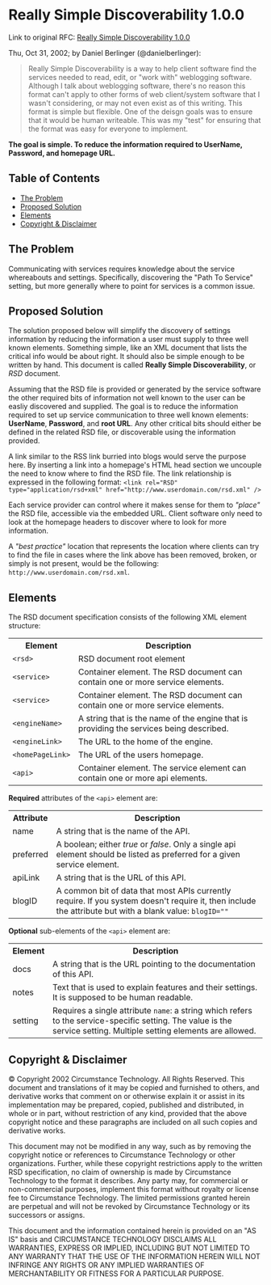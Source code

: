# Really Simple Discoverability 1.0.0

Link to original RFC: [Really Simple Discoverability 1.0.0](http://archipelago.phrasewise.com/rsd)

Thu, Oct 31, 2002; by Daniel Berlinger (@danielberlinger):
> Really Simple Discoverability is a way to help client software find the services needed to read, edit, or "work with" weblogging software. 
> Although I talk about weblogging software, there's no reason this format can't apply to other forms of web client/system software that I wasn't considering, or may not even exist as of this writing. 
> This format is simple but flexible. One of the deisgn goals was to ensure that it would be human writeable. 
> This was my "test" for ensuring that the format was easy for everyone to implement.

**The goal is simple. To reduce the information required to UserName, Password, and homepage URL.**

## Table of Contents

* [The Problem](#the-problem)
* [Proposed Solution](#proposed-solution)
* [Elements](#elements)
* [Copyright & Disclaimer](#copyright--disclaimer)

## The Problem

Communicating with services requires knowledge about the service whereabouts and settings.
Specifically, discovering the "Path To Service" setting, but more generally where to point for services is a common issue.

## Proposed Solution

The solution proposed below will simplify the discovery of settings information by reducing the information a user must supply to three well known elements. 
Something simple, like an XML document that lists the critical info would be about right. It should also be simple enough to be written by hand. 
This document is called **Really Simple Discoverability**, or *RSD* document.

Assuming that the RSD file is provided or generated by the service software the other required bits of information not well known to the user can be easliy discovered and supplied.
The goal is to reduce the information required to set up service communication to three well known elements: **UserName**, **Password**, and **root URL**. 
Any other critical bits should either be defined in the related RSD file, or discoverable using the information provided.

A link similar to the RSS link burried into blogs would serve the purpose here.
By inserting a link into a homepage's HTML head section we uncouple the need to know where to find the RSD file. 
The link relationship is expressed in the following format:
```<link rel="RSD" type="application/rsd+xml" href="http://www.userdomain.com/rsd.xml" />```

Each service provider can control where it makes sense for them to *"place"* the RSD file, accessible via the embedded URL.
Client software only need to look at the homepage headers to discover where to look for more information.

A *"best practice"* location that represents the location where clients can try to find the file in cases where the link above has been removed, broken, or simply is not present, would be the following:
`http://www.userdomain.com/rsd.xml`.

## Elements

The RSD document specification consists of the following XML element structure:
<table>
<tr>
<th>Element</th>
<th>Description</th>
</tr>
<tr>
<td><code>&lt;rsd&gt;</code></td>
<td>RSD document root element</td>
</tr>
<tr>
<td><code>&lt;service&gt;</code></td>
<td>Container element. The RSD document can contain one or more service elements.</td>
</tr>
<tr>
<td><code>&lt;service&gt;</code></td>
<td>Container element. The RSD document can contain one or more service elements.</td>
</tr>
<tr>
<td><code>&lt;engineName&gt;</code></td>
<td>A string that is the name of the engine that is providing the services being described.</td>
</tr>
<tr>
<td><code>&lt;engineLink&gt;</code></td>
<td>The URL to the home of the engine.</td>
</tr>
<tr>
<td><code>&lt;homePageLink&gt;</code></td>
<td>The URL of the users homepage.</td>
</tr>
<tr>
<td><code>&lt;api&gt;</code></td>
<td>Container element. The service element can contain one or more api elements.</td>
</tr>
</table>

**Required** attributes of the `<api>` element are:
<table>
<tr>
<th>Attribute</th>
<th>Description</th>
</tr>
<tr>
<td>name</td>
<td>A string that is the name of the API.</td>
</tr>
<tr>
<td>preferred</td>
<td>A boolean; either <i>true</i> or <i>false</i>. Only a single api element should be listed as preferred for a given service element.</td>
</tr>
<tr>
<td>apiLink</td>
<td>A string that is the URL of this API.</td>
</tr>
<tr>
<td>blogID</td>
<td>A common bit of data that most APIs currently require. If you system doesn't require it, then include the attribute but with a blank value: <code>blogID=""</code></td>
</tr>
</table>

**Optional** sub-elements of the `<api>` element are:
<table>
<tr>
<th>Element</th>
<th>Description</th>
</tr>
<tr>
<td>docs</td>
<td>A string that is the URL pointing to the documentation of this API.</td>
</tr>
<tr>
<td>notes</td>
<td>Text that is used to explain features and their settings. It is supposed to be human readable.</td>
</tr>
<tr>
<td>setting</td>
<td>Requires a single attribute <code>name</code>: a string which refers to the service-specific setting. The value is the service setting. Multiple setting elements are allowed.</td>
</tr>
</table>


## Copyright & Disclaimer

© Copyright 2002 Circumstance Technology. All Rights Reserved. This document and translations of it may be copied and furnished to others, and derivative works that comment on or otherwise explain it or assist in its implementation may be prepared, copied, published and distributed, in whole or in part, without restriction of any kind, provided that the above copyright notice and these paragraphs are included on all such copies and derivative works.

This document may not be modified in any way, such as by removing the copyright notice or references to Circumstance Technology or other organizations. Further, while these copyright restrictions apply to the written RSD specification, no claim of ownership is made by Circumstance Technology to the format it describes. Any party may, for commercial or non-commercial purposes, implement this format without royalty or license fee to Circumstance Technology. The limited permissions granted herein are perpetual and will not be revoked by Circumstance Technology or its successors or assigns.

This document and the information contained herein is provided on an "AS IS" basis and CIRCUMSTANCE TECHNOLOGY DISCLAIMS ALL WARRANTIES, EXPRESS OR IMPLIED, INCLUDING BUT NOT LIMITED TO ANY WARRANTY THAT THE USE OF THE INFORMATION HEREIN WILL NOT INFRINGE ANY RIGHTS OR ANY IMPLIED WARRANTIES OF MERCHANTABILITY OR FITNESS FOR A PARTICULAR PURPOSE.
